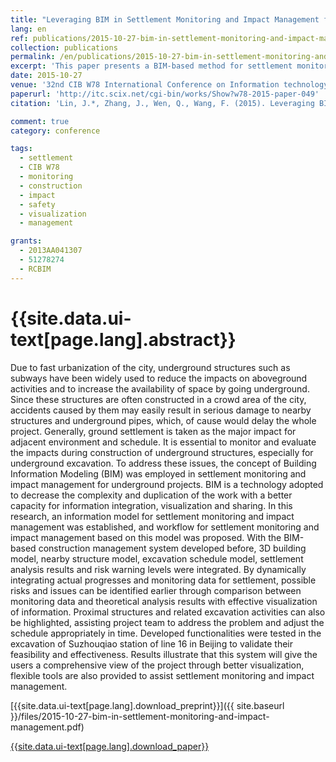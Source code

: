 ```yaml
---
title: "Leveraging BIM in Settlement Monitoring and Impact Management for Subway Excavation"
lang: en
ref: publications/2015-10-27-bim-in-settlement-monitoring-and-impact-management
collection: publications
permalink: /en/publications/2015-10-27-bim-in-settlement-monitoring-and-impact-management
excerpt: 'This paper presents a BIM-based method for settlement monitoring and impact management.'
date: 2015-10-27
venue: '32nd CIB W78 International Conference on Information technology for Construction'
paperurl: 'http://itc.scix.net/cgi-bin/works/Show?w78-2015-paper-049'
citation: 'Lin, J.*, Zhang, J., Wen, Q., Wang, F. (2015). Leveraging BIM in Settlement Monitoring and Impact Management for Subway Excavation. <i>Proceedings of the 32nd CIB W78 International Conference on Information Technology for Construction</i>, 469-477. Eindhoven, the Netherlands.'

comment: true
category: conference

tags: 
  - settlement
  - CIB W78
  - monitoring
  - construction
  - impact
  - safety
  - visualization
  - management

grants:
  - 2013AA041307
  - 51278274
  - RCBIM
---
```



{{site.data.ui-text[page.lang].abstract}}
====

Due to fast urbanization of the city, underground structures such as subways have been widely used to reduce the impacts on aboveground activities and to increase the availability of space by going underground. Since these structures are often constructed in a crowd area of the city, accidents caused by them may easily result in serious damage to nearby structures and underground pipes, which, of cause would delay the whole project. Generally, ground settlement is taken as the major impact for adjacent environment and schedule. It is essential to monitor and evaluate the impacts during construction of underground structures, especially for underground excavation. To address these issues, the concept of Building Information Modeling (BIM) was employed in settlement monitoring and impact management for underground projects. BIM is a technology adopted to decrease the complexity and duplication of the work with a better capacity for information integration, visualization and sharing. In this research, an information model for settlement monitoring and impact management was established, and workflow for settlement monitoring and impact management based on this model was proposed. With the BIM-based construction management system developed before, 3D building model, nearby structure model, excavation schedule model, settlement analysis results and risk warning levels were integrated. By dynamically integrating actual progresses and monitoring data for settlement, possible risks and issues can be identified earlier through comparison between monitoring data and theoretical analysis results with effective visualization of information. Proximal structures and related excavation activities can also be highlighted, assisting project team to address the problem and adjust the schedule appropriately in time. Developed functionalities were tested in the excavation of Suzhouqiao station of line 16 in Beijing to validate their feasibility and effectiveness. Results illustrate that this system will give the users a comprehensive view of the project through better visualization, flexible tools are also provided to assist settlement monitoring and impact management.  

[{{site.data.ui-text[page.lang].download_preprint}}]({{ site.baseurl }}/files/2015-10-27-bim-in-settlement-monitoring-and-impact-management.pdf)

[{{site.data.ui-text[page.lang].download_paper}}](http://itc.scix.net/cgi-bin/works/Show?w78-2015-paper-049)
